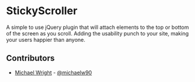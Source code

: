 StickyScroller
=============

A simple to use jQuery plugin that will attach elements to the top or bottom of the screen as you scroll. Adding the usability punch to your site, making your users happier than anyone.

Contributors
------------

* [Michael Wright](http://michaelwright.me) - [@michaelw90](http://twitter.com/michaelw90)